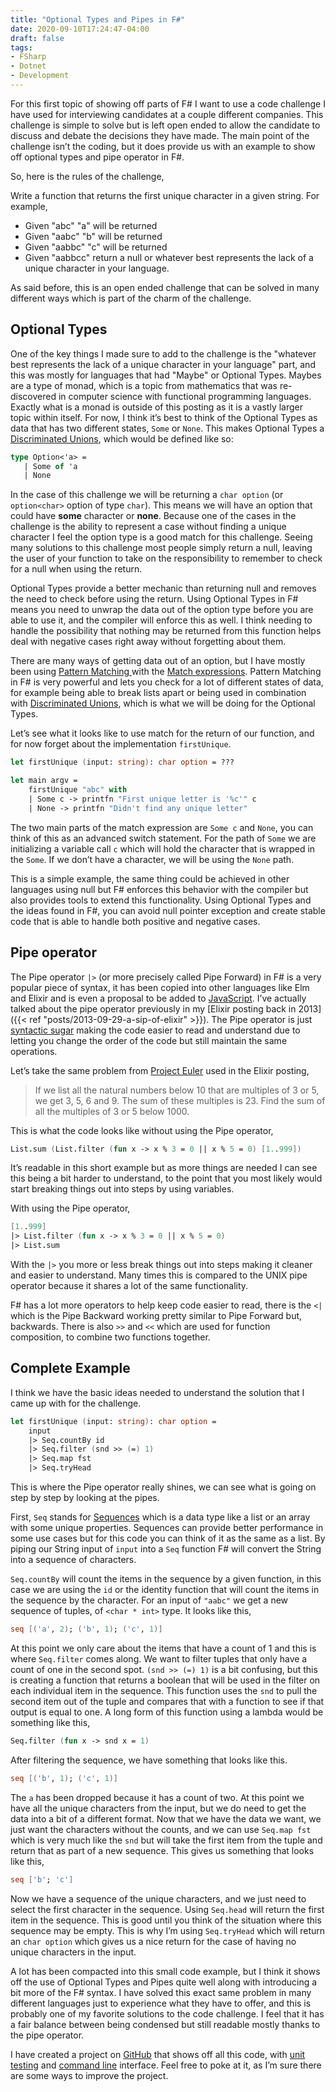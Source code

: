 ```yaml
---
title: "Optional Types and Pipes in F#"
date: 2020-09-10T17:24:47-04:00
draft: false
tags:
- FSharp
- Dotnet
- Development
---
```


For this first topic of showing off parts of F# I want to use a code challenge I have used for interviewing candidates at a couple different companies. This challenge is simple to solve but is left open ended to allow the candidate to discuss and debate the decisions they have made. The main point of the challenge isn’t the coding, but it does provide us with an example to show off optional types and pipe operator in F#.

So, here is the rules of the challenge, 

Write a function that returns the first unique character in a given string. For example, 
* Given "abc" "a" will be returned
* Given "aabc" "b" will be returned
* Given "aabbc" "c" will be returned
* Given "aabbcc" return a null or whatever best represents the lack of a unique character in your language.

As said before, this is an open ended challenge that can be solved in many different ways which is part of the charm of the challenge.

## Optional Types
One of the key things I made sure to add to the challenge is the "whatever best represents the lack of a unique character in your language" part, and this was mostly for languages that had "Maybe" or Optional Types. Maybes are a type of monad, which is a topic from mathematics that was re-discovered in computer science with functional programming languages. Exactly what is a monad is outside of this posting as it is a vastly larger topic within itself. For now, I think it’s best to think of the Optional Types as data that has two different states, `Some` or `None`. This makes Optional Types a [Discriminated Unions](https://docs.microsoft.com/en-us/dotnet/fsharp/language-reference/discriminated-unions), which would be defined like so:

```fsharp
type Option<'a> = 
   | Some of 'a
   | None
```

In the case of this challenge we will be returning a `char option` (or `option<char>` option of type `char`). This means we will have an option that could have **some** character or **none**. Because one of the cases in the challenge is the ability to represent a case without finding a unique character I feel the option type is a good match for this challenge. Seeing many solutions to this challenge most people simply return a null, leaving the user of your function to take on the responsibility to remember to check for a null when using the return. 

Optional Types provide a better mechanic than returning null and removes the need to check before using the return. Using Optional Types in F# means you need to unwrap the data out of the option type before you are able to use it, and the compiler will enforce this as well. I think needing to handle the possibility that nothing may be returned from this function helps deal with negative cases right away without forgetting about them.

There are many ways of getting data out of an option, but I have mostly been using [Pattern Matching ](https://docs.microsoft.com/en-us/dotnet/fsharp/language-reference/pattern-matching) with the [Match expressions](https://docs.microsoft.com/en-us/dotnet/fsharp/language-reference/match-expressions). Pattern Matching in F# is very powerful and lets you check for a lot of different states of data, for example being able to break lists apart or being used in combination with [Discriminated Unions](https://docs.microsoft.com/en-us/dotnet/fsharp/language-reference/discriminated-unions), which is what we will be doing for the Optional Types.

Let’s see what it looks like to use match for the return of our function, and for now forget about the implementation `firstUnique`. 

```fsharp
let firstUnique (input: string): char option = ???

let main argv =
	firstUnique "abc" with
    | Some c -> printfn "First unique letter is '%c'" c
    | None -> printfn "Didn't find any unique letter"
```

The two main parts of the match expression are `Some c` and `None`, you can think of this as an advanced switch statement. For the path of `Some` we are initializing a variable call `c` which will hold the character that is wrapped in the `Some`. If we don’t have a character, we will be using the `None` path. 

This is a simple example, the same thing could be achieved in other languages using null but F# enforces this behavior with the compiler but also provides tools to extend this functionality. Using Optional Types and the ideas found in F#, you can avoid null pointer exception and create stable code that is able to handle both positive and negative cases.

## Pipe operator
The Pipe operator `|>` (or more precisely called Pipe Forward) in F# is a very popular piece of syntax, it has been copied into other languages like Elm and Elixir and is even a proposal to be added to [JavaScript](https://developer.mozilla.org/en-US/docs/Web/JavaScript/Reference/Operators/Pipeline_operator). I’ve actually talked about the pipe operator previously in my [Elixir posting back in 2013]({{< ref "posts/2013-09-29-a-sip-of-elixir" >}}). The Pipe operator is just [syntactic sugar](https://en.wikipedia.org/wiki/Syntactic_sugar) making the code easier to read and understand due to letting you change the order of the code but still maintain the same operations. 

Let’s take the same problem from [Project Euler](https://projecteuler.net/) used in the Elixir posting, 

> If we list all the natural numbers below 10 that are multiples of 3 or 5, we get 3, 5, 6 and 9. The sum of these multiples is 23. Find the sum of all the multiples of 3 or 5 below 1000.

This is what the code looks like without using the Pipe operator,
```fsharp
List.sum (List.filter (fun x -> x % 3 = 0 || x % 5 = 0) [1..999])
```
It’s readable in this short example but as more things are needed I can see this being a bit harder to understand, to the point that you most likely would start breaking things out into steps by using variables.

With using the Pipe operator,
```fsharp
[1..999] 
|> List.filter (fun x -> x % 3 = 0 || x % 5 = 0) 
|> List.sum
```
With the `|>` you more or less break things out into steps making it cleaner and easier to understand. Many times this is compared to the UNIX pipe operator because it shares a lot of the same functionality.

F# has a lot more operators to help keep code easier to read, there is the `<|` which is the Pipe Backward working pretty similar to Pipe Forward but, backwards. There is also `>>` and `<<` which are used for function composition, to combine two functions together.

## Complete Example
I think we have the basic ideas needed to understand the solution that I came up with for the challenge.

```fsharp
let firstUnique (input: string): char option =
    input 
    |> Seq.countBy id 
    |> Seq.filter (snd >> (=) 1)
    |> Seq.map fst
    |> Seq.tryHead
```

This is where the Pipe operator really shines, we can see what is going on step by step by looking at the pipes.

First, `Seq` stands for [Sequences](https://docs.microsoft.com/en-us/dotnet/fsharp/language-reference/sequences) which is a data type like a list or an array with some unique properties. Sequences can provide better performance in some use cases but for this code you can think of it as the same as a list. By piping our String input of `input` into a `Seq` function F# will convert the String into a sequence of characters.

`Seq.countBy` will count the items in the sequence by a given function, in this case we are using the `id` or the identity function that will count the items in the sequence by the character. For an input of `"aabc"` we get a new sequence of tuples, of `<char * int>` type. It looks like this,

```fsharp
seq [('a', 2); ('b', 1); ('c', 1)]
```

At this point we only care about the items that have a count of 1 and this is where `Seq.filter` comes along. We want to filter tuples that only have a count of one in the second spot. `(snd >> (=) 1)` is a bit confusing, but this is creating a function that returns a boolean that will be used in the filter on each individual item in the sequence. This function uses the `snd` to pull the second item out of the tuple and compares that with a function to see if that output is equal to one. A long form of this function using a lambda would be something like this, 

```fsharp
Seq.filter (fun x -> snd x = 1)
```

After filtering the sequence, we have something that looks like this.
```fsharp
seq [('b', 1); ('c', 1)]
```

The `a` has been dropped because it has a count of two. At this point we have all the unique characters from the input, but we do need to get the data into a bit of a different format. Now that we have the data we want, we just want the characters without the counts, and we can use `Seq.map fst` which is very much like the `snd` but will take the first item from the tuple and return that as part of a new sequence. This gives us something that looks like this,

```fsharp
seq ['b'; 'c']
```

Now we have a sequence of the unique characters, and we just need to select the first character in the sequence. Using `Seq.head` will return the first item in the sequence. This is good until you think of the situation where this sequence may be empty. This is why I’m using `Seq.tryHead` which will return an `char option` which gives us a nice return for the case of having no unique characters in the input.

A lot has been compacted into this small code example, but I think it shows off the use of Optional Types and Pipes quite well along with introducing a bit more of the F# syntax. I have solved this exact same problem in many different languages just to experience what they have to offer, and this is probably one of my favorite solutions to the code challenge. I feel that it has a fair balance between being condensed but still readable mostly thanks to the pipe operator. 

I have created a project on [GitHub](https://github.com/amscotti/FirstUnique) that shows off all this code, with [unit testing](https://github.com/amscotti/FirstUnique/blob/main/FirstUnique.Tests/Tests.fs) and [command line](https://github.com/amscotti/FirstUnique/blob/main/FirstUnique.CommandLine/Program.fs) interface. Feel free to poke at it, as I’m sure there are some ways to improve the project.